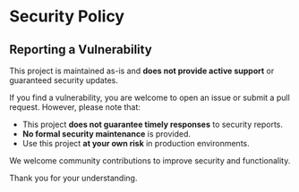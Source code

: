 # Security Policy

## Reporting a Vulnerability

This project is maintained as-is and **does not provide active support** or guaranteed security updates.

If you find a vulnerability, you are welcome to open an issue or submit a pull request. However, please note that:

- This project **does not guarantee timely responses** to security reports.
- **No formal security maintenance** is provided.
- Use this project **at your own risk** in production environments.

We welcome community contributions to improve security and functionality.

Thank you for your understanding.
